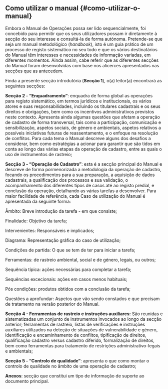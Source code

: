 ## Como utilizar o manual {#como-utilizar-o-manual}

Embora o Manual de Operações possa ser lido sequencialmente, foi concebido para permitir que os seus utilizadores possam ir diretamente à secção do seu interesse e consultá-la de forma autónoma. Pretende-se que seja um manual metodológico (_handbook_), isto é um guia prático de um processo de registo sistemático no seu todo e que os vários destinatários do Manual têm interesses e necessidades de informação variadas, em diferentes momentos. Ainda assim, cabe referir que as diferentes secções do Manual foram desenvolvidas com base nos alicerces apresentados nas secções que as antecedem.

Finda a presente secção introdutória (**Secção 1**), o(a) leitor(a) encontrará as seguintes secções:

**Secção 2 - “Enquadramento”**: enquadra de forma global as operações para registo sistemático, em termos jurídicos e institucionais, os vários atores e suas responsabilidades, incluindo os titulares cadastrais e os seus direitos e obrigações, bem como os incentivos administrativos previstos neste contexto. Apresenta ainda algumas questões que afetam a operação de cadastro de forma transversal, tais como a participação, comunicação e sensibilização, aspetos sociais, de género e ambientais, aspetos relativos a possíveis iniciativas futuras de reassentamento, e o enfoque na resolução de conflitos. Para cada tema o Manual descreve alguns dos desafios a considerar, bem como estratégias a acionar para garantir que são tidos em conta ao longo das várias etapas da operação de cadastro, entre as quais o uso de instrumentos de rastreio;

**Secção 3 - “Operação de Cadastro”**: esta é a secção principal do Manual e descreve de forma pormenorizada a metodologia da operação de cadastro, focando os procedimentos para a sua preparação, a aquisição de dados cadastrais, a qualificação dos processos e sua validação, o acompanhamento dos diferentes tipos de casos até ao registo predial, e conclusão da operação, detalhando as várias tarefas a desenvolver. Para maior facilidade de referência, cada Caso de utilização do Manual é apresentada da seguinte forma:

Âmbito: Breve introdução da tarefa - em que consiste;

Finalidade: Objetivo da tarefa;

Intervenientes: Responsáveis e implicados;

Diagrama: Representação gráfica do caso de utilização;

Condições de partida: O que se tem de ter para iniciar a tarefa;

Ferramentas: de rastreio ambiental, social e de género, legais, ou outros;

Sequência típica: ações necessárias para completar a tarefa;

Sequências excecionais: ações em casos menos habituais;

Pós condições: produtos obtidos com a conclusão da tarefa;

Questões a aprofundar: Aspetos que vão sendo constados e que precisam de tratamento na versão posterior do Manual.

**Secção 4 - Ferramentas de rastreio e instruções auxiliares:** São reunidas e sistematizadas um conjunto de instrumentos invocados ao longo da secção anterior; ferramentas de rastreio, listas de verificações e instruções auxiliares utilizados na deteção de situações de vulnerabilidade e género, identificação e encaminhamento de conflitos, tipificação de direitos, qualificação cadastro versus cadastro diferido, formalização de direitos, bem como ferramentas para tratamento de restrições administrativo-legais e ambientais;

**Secção 5 - “Controlo de qualidade”**: apresenta o que como montar o controlo de qualidade no âmbito de uma operação de cadastro;

**Anexos**: secção que constitui um tipo de informação de suporte ao documento principal.